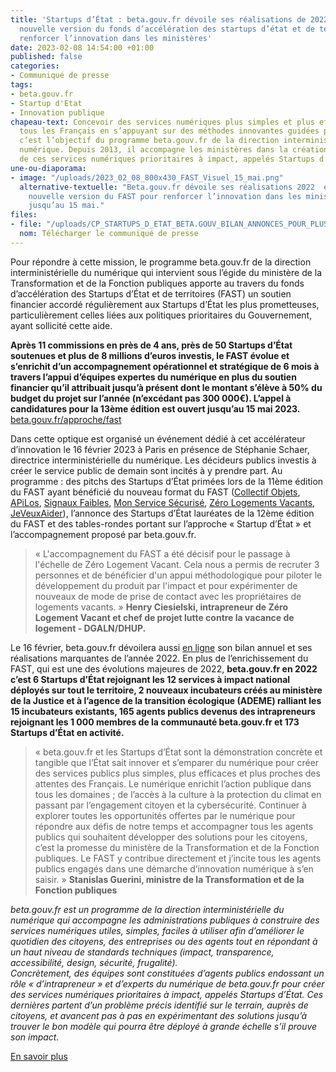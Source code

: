 ```yaml
---
title: 'Startups d’État : beta.gouv.fr dévoile ses réalisations de 2022 et lance une
  nouvelle version du fonds d’accélération des startups d’état et de territoires pour
  renforcer l’innovation dans les ministères'
date: 2023-02-08 14:54:00 +01:00
published: false
categories:
- Communiqué de presse
tags:
- beta.gouv.fr
- Startup d'Etat
- Innovation publique
chapeau-text: Concevoir des services numériques plus simples et plus efficaces pour
  tous les Français en s’appuyant sur des méthodes innovantes guidées par l’impact,
  c’est l’objectif du programme beta.gouv.fr de la direction interministérielle du
  numérique. Depuis 2013, il accompagne les ministères dans la création et l’évolution
  de ces services numériques prioritaires à impact, appelés Startups d’État.
une-ou-diaporama:
- image: "/uploads/2023_02_08_800x430_FAST_Visuel_15_mai.png"
  alternative-textuelle: "Beta.gouv.fr dévoile ses réalisations 2022  et lance une
    nouvelle version du FAST pour renforcer l’innovation dans les ministères. \nPostulez
    jusqu’au 15 mai."
files:
- file: "/uploads/CP_STARTUPS_D_ETAT_BETA.GOUV_BILAN_ANNONCES_POUR_PLUS_D_INNOVATION_DANS_/_.pdf"
  nom: Télécharger le communiqué de presse
---
```


Pour répondre à cette mission, le programme beta.gouv.fr de la direction interministérielle du numérique qui intervient sous l’égide du ministère de la Transformation et de la Fonction publiques apporte au travers du fonds d’accélération des Startups d’État et de territoires (FAST) un soutien financier accordé régulièrement aux Startups d’État les plus prometteuses, particulièrement celles liées aux politiques prioritaires du Gouvernement, ayant sollicité cette aide. 

**Après 11 commissions en près de 4 ans, près de 50 Startups d’État soutenues et plus de 8 millions d’euros investis, le FAST évolue et s’enrichit d’un accompagnement opérationnel et stratégique de 6 mois à travers l’appui d’équipes expertes du numérique en plus du soutien financier qu’il attribuait jusqu’à présent dont le montant s’élève à 50% du budget du projet sur l’année (n’excédant pas 300 000€). L’appel à candidatures pour la 13ème édition est ouvert jusqu’au 15 mai 2023.** [beta.gouv.fr/approche/fast](https://beta.gouv.fr/approche/fast)

Dans cette optique est organisé un événement dédié à cet accélérateur d’innovation le 16 février 2023 à Paris en présence de Stéphanie Schaer, directrice interministérielle du numérique. Les décideurs publics investis à créer le service public de demain sont incités à y prendre part. Au programme : des pitchs des Startups d’État primées lors de la 11ème édition du FAST ayant bénéficié du nouveau format du FAST ([Collectif Objets](https://collectif-objets.beta.gouv.fr/), [APiLos](https://apilos.beta.gouv.fr/), [Signaux Faibles](https://beta.gouv.fr/startups/signaux-faibles.html), [Mon Service Sécurisé](https://www.monservicesecurise.beta.gouv.fr/), [Zéro Logements Vacants](https://zerologementvacant.beta.gouv.fr/), [JeVeuxAider](https://www.jeveuxaider.gouv.fr/)), l’annonce des Startups d’État lauréates de la 12ème édition du FAST et des tables-rondes portant sur l’approche « Startup d’État » et l’accompagnement proposé par beta.gouv.fr.

> « L'accompagnement du FAST a été décisif pour le passage à l'échelle de Zéro Logement Vacant. Cela nous a permis de recruter 3 personnes et de bénéficier d'un appui méthodologique pour piloter le développement du produit par l'impact et pour expérimenter de nouveaux de mode de prise de contact avec les propriétaires de logements vacants. »
**Henry Ciesielski, intrapreneur de Zéro Logement Vacant et chef de projet lutte contre la vacance de logement -  DGALN/DHUP.**

Le 16 février, beta.gouv.fr dévoilera aussi [en ligne](https://beta.gouv.fr/) son bilan annuel et ses réalisations marquantes de l’année 2022. En plus de l’enrichissement du FAST, qui est une des évolutions majeures de 2022, **beta.gouv.fr en 2022 c’est 6 Startups d’État rejoignant les 12 services à impact national déployés sur tout le territoire, 2 nouveaux incubateurs créés au ministère de la Justice et à l’agence de la transition écologique (ADEME) ralliant les 15 incubateurs existants, 165 agents publics devenus des intrapreneurs rejoignant les 1 000 membres de la communauté beta.gouv.fr et 173 Startups d’État en activité.**

> « beta.gouv.fr et les Startups d’État sont la démonstration concrète et tangible que l’État sait innover et s’emparer du numérique pour créer des services publics plus simples, plus efficaces et plus proches des attentes des Français. Le numérique enrichit l’action publique dans tous les domaines ; de l’accès à la culture à la protection du climat en passant par l’engagement citoyen et la cybersécurité. Continuer à explorer toutes les opportunités offertes par le numérique pour répondre aux défis de notre temps et accompagner tous les agents publics qui souhaitent développer des solutions pour les citoyens, c’est la promesse du ministère de la Transformation et de la Fonction publiques. Le FAST y contribue directement et j’incite tous les agents publics engagés dans une démarche d’innovation numérique à s’en saisir. »
**Stanislas Guerini, ministre de la Transformation et de la Fonction publiques**

*beta.gouv.fr est un programme de la direction interministérielle du numérique qui accompagne les administrations publiques à construire des services numériques utiles, simples, faciles à utiliser afin d’améliorer le quotidien des citoyens, des entreprises ou des agents tout en répondant à un haut niveau de standards techniques (impact, transparence, accessibilité, design, sécurité, frugalité). 
<br>Concrètement, des équipes sont constituées d’agents publics endossant un rôle « d’intrapreneur » et d’experts du numérique de beta.gouv.fr pour créer des services numériques prioritaires à impact, appelés Startups d’État. Ces dernières partent d’un problème précis identifié sur le terrain, auprès de citoyens, et avancent pas à pas en expérimentant des solutions jusqu’à trouver le bon modèle qui pourra être déployé à grande échelle s’il prouve son impact.*

[En savoir plus](https://beta.gouv.fr/approche)